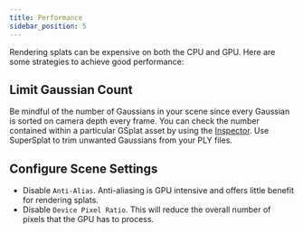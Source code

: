 ```yaml
---
title: Performance
sidebar_position: 5
---
```


Rendering splats can be expensive on both the CPU and GPU. Here are some strategies to achieve good performance:

## Limit Gaussian Count

Be mindful of the number of Gaussians in your scene since every Gaussian is sorted on camera depth every frame. You can check the number contained within a particular GSplat asset by using the [Inspector](../../assets/types/gsplat.md#asset-inspector). Use SuperSplat to trim unwanted Gaussians from your PLY files.

## Configure Scene Settings

- Disable `Anti-Alias`. Anti-aliasing is GPU intensive and offers little benefit for rendering splats.
- Disable `Device Pixel Ratio`. This will reduce the overall number of pixels that the GPU has to process.

